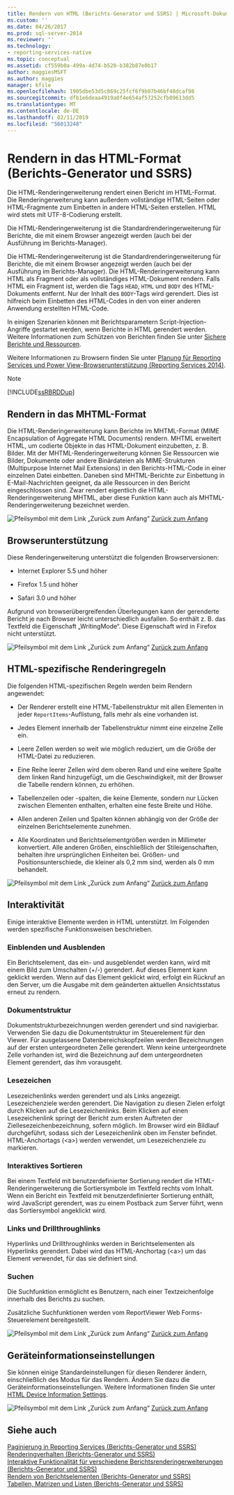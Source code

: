 ```yaml
---
title: Rendern von HTML (Berichts-Generator und SSRS) | Microsoft-Dokumentation
ms.custom: ''
ms.date: 04/26/2017
ms.prod: sql-server-2014
ms.reviewer: ''
ms.technology:
- reporting-services-native
ms.topic: conceptual
ms.assetid: cf559b0a-499a-4d74-b520-b382b87e0b17
author: maggiesMSFT
ms.author: maggies
manager: kfile
ms.openlocfilehash: 1905dbe53d5c869c25fcf6f9b07b46bf48dcaf98
ms.sourcegitcommit: dfb1e6deaa4919a0f4e654af57252cfb09613dd5
ms.translationtype: MT
ms.contentlocale: de-DE
ms.lasthandoff: 02/11/2019
ms.locfileid: "56013248"
---
```

# <a name="rendering-to-html-report-builder-and-ssrs"></a>Rendern in das HTML-Format (Berichts-Generator und SSRS)
  Die HTML-Renderingerweiterung rendert einen Bericht im HTML-Format. Die Renderingerweiterung kann außerdem vollständige HTML-Seiten oder HTML-Fragmente zum Einbetten in andere HTML-Seiten erstellen. HTML wird stets mit UTF-8-Codierung erstellt.  
  
 Die HTML-Renderingerweiterung ist die Standardrenderingerweiterung für Berichte, die mit einem Browser angezeigt werden (auch bei der Ausführung im Berichts-Manager).  
  
 Die HTML-Renderingerweiterung ist die Standardrenderingerweiterung für Berichte, die mit einem Browser angezeigt werden (auch bei der Ausführung im Berichts-Manager). Die HTML-Renderingerweiterung kann HTML als Fragment oder als vollständiges HTML-Dokument rendern. Falls HTML ein Fragment ist, werden die Tags `HEAD`, `HTML` und `BODY` des HTML-Dokuments entfernt. Nur der Inhalt des `BODY`-Tags wird gerendert. Dies ist hilfreich beim Einbetten des HTML-Codes in den von einer anderen Anwendung erstellten HTML-Code.  
  
 In einigen Szenarien können mit Berichtsparametern Script-Injection-Angriffe gestartet werden, wenn Berichte in HTML gerendert werden. Weitere Informationen zum Schützen von Berichten finden Sie unter [Sichere Berichte und Ressourcen](../security/secure-reports-and-resources.md).  
  
 Weitere Informationen zu Browsern finden Sie unter [Planung für Reporting Services und Power View-Browserunterstützung &#40;Reporting Services 2014&#41;](../browser-support-for-reporting-services-and-power-view.md).  
  
> [!NOTE]  
>  [!INCLUDE[ssRBRDDup](../../includes/ssrbrddup-md.md)]  
  
##  <a name="RenderingMHTML"></a> Rendern in das MHTML-Format  
 Die HTML-Renderingerweiterung kann Berichte im MHTML-Format (MIME Encapsulation of Aggregate HTML Documents) rendern. MHTML erweitert HTML, um codierte Objekte in das HTML-Dokument einzubetten, z. B. Bilder. Mit der MHTML-Renderingerweiterung können Sie Ressourcen wie Bilder, Dokumente oder andere Binärdateien als MIME-Strukturen (Multipurpose Internet Mail Extensions) in den Berichts-HTML-Code in einer einzelnen Datei einbetten. Daneben sind MHTML-Berichte zur Einbettung in E-Mail-Nachrichten geeignet, da alle Ressourcen in den Bericht eingeschlossen sind. Zwar rendert eigentlich die HTML-Renderingerweiterung MHTML, aber diese Funktion kann auch als MHTML-Renderingerweiterung bezeichnet werden.  
  
 ![Pfeilsymbol mit dem Link „Zurück zum Anfang“](../../2014-toc/media/uparrow16x16.gif "Pfeilsymbol mit dem Link „Zurück zum Anfang“") [Zurück zum Anfang](#BackToTop)  
  
##  <a name="BrowserSupport"></a> Browserunterstützung  
 Diese Renderingerweiterung unterstützt die folgenden Browserversionen:  
  
-   Internet Explorer 5.5 und höher  
  
-   Firefox 1.5 und höher  
  
-   Safari 3.0 und höher  
  
 Aufgrund von browserübergreifenden Überlegungen kann der gerenderte Bericht je nach Browser leicht unterschiedlich ausfallen. So enthält z. B. das Textfeld die Eigenschaft „WritingMode“. Diese Eigenschaft wird in Firefox nicht unterstützt.  
  
 ![Pfeilsymbol mit dem Link „Zurück zum Anfang“](../../2014-toc/media/uparrow16x16.gif "Pfeilsymbol mit dem Link „Zurück zum Anfang“") [Zurück zum Anfang](#BackToTop)  
  
##  <a name="HTMLSpecificRenderingRules"></a> HTML-spezifische Renderingregeln  
 Die folgenden HTML-spezifischen Regeln werden beim Rendern angewendet:  
  
-   Der Renderer erstellt eine HTML-Tabellenstruktur mit allen Elementen in jeder `ReportItems`-Auflistung, falls mehr als eine vorhanden ist.  
  
-   Jedes Element innerhalb der Tabellenstruktur nimmt eine einzelne Zelle ein.  
  
-   Leere Zellen werden so weit wie möglich reduziert, um die Größe der HTML-Datei zu reduzieren.  
  
-   Eine Reihe leerer Zellen wird dem oberen Rand und eine weitere Spalte dem linken Rand hinzugefügt, um die Geschwindigkeit, mit der Browser die Tabelle rendern können, zu erhöhen.  
  
-   Tabellenzeilen oder -spalten, die keine Elemente, sondern nur Lücken zwischen Elementen enthalten, erhalten eine feste Breite und Höhe.  
  
-   Allen anderen Zeilen und Spalten können abhängig von der Größe der einzelnen Berichtselemente zunehmen.  
  
-   Alle Koordinaten und Berichtselementgrößen werden in Millimeter konvertiert. Alle anderen Größen, einschließlich der Stileigenschaften, behalten ihre ursprünglichen Einheiten bei. Größen- und Positionsunterschiede, die kleiner als 0,2 mm sind, werden als 0 mm behandelt.  
  
 ![Pfeilsymbol mit dem Link „Zurück zum Anfang“](../../2014-toc/media/uparrow16x16.gif "Pfeilsymbol mit dem Link „Zurück zum Anfang“") [Zurück zum Anfang](#BackToTop)  
  
##  <a name="Interactivity"></a> Interaktivität  
 Einige interaktive Elemente werden in HTML unterstützt. Im Folgenden werden spezifische Funktionsweisen beschrieben.  
  
### <a name="show-and-hide"></a>Einblenden und Ausblenden  
 Ein Berichtselement, das ein- und ausgeblendet werden kann, wird mit einem Bild zum Umschalten (+/-) gerendert. Auf dieses Element kann geklickt werden. Wenn auf das Element geklickt wird, erfolgt ein Rückruf an den Server, um die Ausgabe mit dem geänderten aktuellen Ansichtsstatus erneut zu rendern.  
  
### <a name="document-map"></a>Dokumentstruktur  
 Dokumentstrukturbezeichnungen werden gerendert und sind navigierbar. Verwenden Sie dazu die Dokumentstruktur im Steuerelement für den Viewer. Für ausgelassene Datenbereichskopfzeilen werden Bezeichnungen auf der ersten untergeordneten Zelle gerendert. Wenn keine untergeordnete Zelle vorhanden ist, wird die Bezeichnung auf dem untergeordneten Element gerendert, das ihm vorausgeht.  
  
### <a name="bookmarks"></a>Lesezeichen  
 Lesezeichenlinks werden gerendert und als Links angezeigt. Lesezeichenziele werden gerendert. Die Navigation zu diesen Zielen erfolgt durch Klicken auf die Lesezeichenlinks. Beim Klicken auf einen Lesezeichenlink springt der Bericht zum ersten Auftreten der Ziellesezeichenbezeichnung, sofern möglich. Im Browser wird ein Bildlauf durchgeführt, sodass sich der Lesezeichenlink oben im Fenster befindet. HTML-Anchortags (\<a>) werden verwendet, um Lesezeichenziele zu markieren.  
  
### <a name="interactive-sorting"></a>Interaktives Sortieren  
 Bei einem Textfeld mit benutzerdefinierter Sortierung rendert die HTML-Renderingerweiterung die Sortiersymbole im Textfeld rechts vom Inhalt. Wenn ein Bericht ein Textfeld mit benutzerdefinierter Sortierung enthält, wird JavaScript gerendert, was zu einem Postback zum Server führt, wenn das Sortiersymbol angeklickt wird.  
  
### <a name="hyperlinks-and-drillthrough"></a>Links und Drillthroughlinks  
 Hyperlinks und Drillthroughlinks werden in Berichtselementen als Hyperlinks gerendert. Dabei wird das HTML-Anchortag (\<a>) um das Element verwendet, für das sie definiert sind.  
  
### <a name="search"></a>Suchen  
 Die Suchfunktion ermöglicht es Benutzern, nach einer Textzeichenfolge innerhalb des Berichts zu suchen.  
  
 Zusätzliche Suchfunktionen werden vom ReportViewer Web Forms-Steuerelement bereitgestellt.  
  
 ![Pfeilsymbol mit dem Link „Zurück zum Anfang“](../../2014-toc/media/uparrow16x16.gif "Pfeilsymbol mit dem Link „Zurück zum Anfang“") [Zurück zum Anfang](#BackToTop)  
  
##  <a name="DeviceInfo"></a> Geräteinformationseinstellungen  
 Sie können einige Standardeinstellungen für diesen Renderer ändern, einschließlich des Modus für das Rendern. Ändern Sie dazu die Geräteinformationseinstellungen. Weitere Informationen finden Sie unter [HTML Device Information Settings](../html-device-information-settings.md).  
  
 ![Pfeilsymbol mit dem Link „Zurück zum Anfang“](../../2014-toc/media/uparrow16x16.gif "Pfeilsymbol mit dem Link „Zurück zum Anfang“") [Zurück zum Anfang](#BackToTop)  
  
## <a name="see-also"></a>Siehe auch  
 [Paginierung in Reporting Services &#40;Berichts-Generator und SSRS&#41;](../report-design/pagination-in-reporting-services-report-builder-and-ssrs.md)   
 [Renderingverhalten &#40;Berichts-Generator und SSRS&#41;](../report-design/rendering-behaviors-report-builder-and-ssrs.md)   
 [Interaktive Funktionalität für verschiedene Berichtsrenderingerweiterungen &#40;Berichts-Generator und SSRS&#41;](interactive-functionality-different-report-rendering-extensions.md)   
 [Rendern von Berichtselementen (Berichts-Generator und SSRS)](../report-design/rendering-report-items-report-builder-and-ssrs.md)   
 [Tabellen, Matrizen und Listen &#40;Berichts-Generator und SSRS&#41;](../report-design/create-invoices-and-forms-with-lists-report-builder-and-ssrs.md)  
  
  
